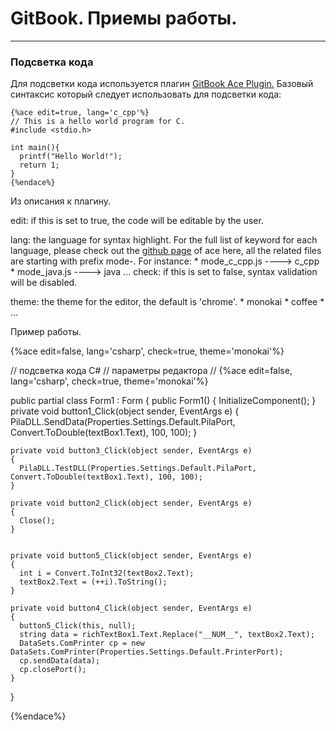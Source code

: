 # GitBook. Приемы работы.


---


### Подсветка кода
Для подсветки кода используется плагин [GitBook Ace Plugin.](https://plugins.gitbook.com/plugin/ace) 
Базовый синтаксис который следует использовать для подсветки кода:

```
{%ace edit=true, lang='c_cpp'%}
// This is a hello world program for C.
#include <stdio.h>

int main(){
  printf("Hello World!");
  return 1;
}
{%endace%}
```
Из описания к плагину.

edit: if this is set to true, the code will be editable by the user.

lang: the language for syntax highlight. For the full list of keyword for each language, please check out the [github page](https://github.com/ajaxorg/ace-builds/tree/master/src-min-noconflict) of ace here, all the related files are starting with prefix mode-. For instance:
        * mode_c_cpp.js ----> c_cpp
        * mode_java.js ----> java
        ...
check: if this is set to false, syntax validation will be disabled.

theme: the theme for the editor, the default is 'chrome'.
        * monokai
        * coffee
        * ...

Пример работы.

{%ace edit=false, lang='csharp', check=true, theme='monokai'%}

// подсветка кода C#
// параметры редактора
// {%ace edit=false, lang='csharp', check=true, theme='monokai'%}

  public partial class Form1 : Form
  {
    public Form1()
    {
      InitializeComponent();
    }
    private void button1_Click(object sender, EventArgs e)
    {
      PilaDLL.SendData(Properties.Settings.Default.PilaPort, Convert.ToDouble(textBox1.Text), 100, 100);
    }

    private void button3_Click(object sender, EventArgs e)
    {
      PilaDLL.TestDLL(Properties.Settings.Default.PilaPort, Convert.ToDouble(textBox1.Text), 100, 100);
    }

    private void button2_Click(object sender, EventArgs e)
    {
      Close();
    }

    
    private void button5_Click(object sender, EventArgs e)
    {
      int i = Convert.ToInt32(textBox2.Text);
      textBox2.Text = (++i).ToString();
    }

    private void button4_Click(object sender, EventArgs e)
    {
      button5_Click(this, null);
      string data = richTextBox1.Text.Replace("__NUM__", textBox2.Text);
      DataSets.ComPrinter cp = new DataSets.ComPrinter(Properties.Settings.Default.PrinterPort);
      cp.sendData(data);
      cp.closePort();
    }

  }

{%endace%}




